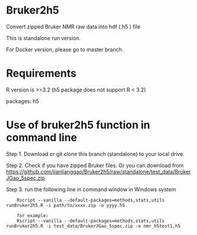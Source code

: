 # Bruker2h5
Convert zipped Bruker NMR raw data into hdf (.h5 ) file

This is standalone run version. 

For Docker version, please go to master branch.

# Requirements
R version is >=3.2 (h5 package does not support R < 3.2)

packages: h5

# Use of bruker2h5 function in command line 
Step 1. Download or git clone this branch (standalone) to your local drive.

Step 2. Check if you have zipped Bruker files. Or you can download from https://github.com/jianlianggao/Bruker2h5/raw/standalone/test_data/BrukerJGao_5spec.zip

Step 3. run the following line in command window in Windows system

        Rscript --vanilla --default-packages=methods,stats,utils runBruker2h5.R -i path/to/xxxx.zip -o yyyy.h5
        
        for example:
        Rscript --vanilla --default-packages=methods,stats,utils runBruker2h5.R -i test_data/BrukerJGao_5spec.zip -o nmr_h5test1.h5